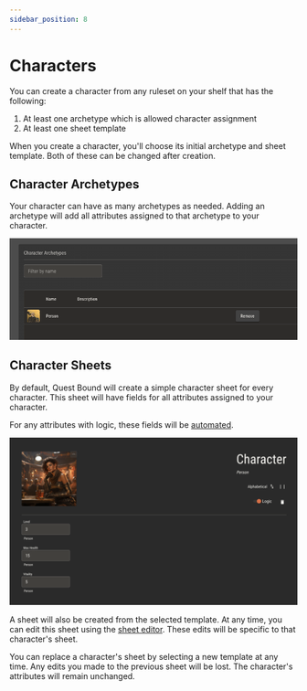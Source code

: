 ```yaml
---
sidebar_position: 8
---
```


# Characters

You can create a character from any ruleset on your shelf that has the following:

1. At least one archetype which is allowed character assignment
2. At least one sheet template

When you create a character, you'll choose its initial archetype and sheet template. Both of these can be changed after creation.

## Character Archetypes

Your character can have as many archetypes as needed. Adding an archetype will add all attributes assigned to that archetype to your character.

![img](./img/archetype-select.png)

## Character Sheets

By default, Quest Bound will create a simple character sheet for every character. This sheet will have fields for all attributes assigned to your character.

For any attributes with logic, these fields will be [automated](./attributes/automating-sheets.md).

![img](./attributes/img/simple-character.png)

A sheet will also be created from the selected template. At any time, you can edit this sheet using the [sheet editor](./sheet-templates.md). These edits will be specific to that
character's sheet.

You can replace a character's sheet by selecting a new template at any time. Any edits you made to the previous sheet will be lost. The character's attributes will remain unchanged.
